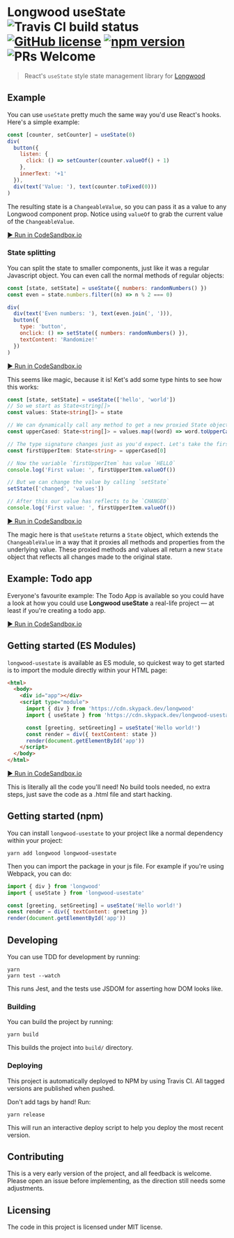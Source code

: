 # Longwood useState    ![Travis CI build status](https://travis-ci.org/jehna/longwood-usestate.svg?branch=master) [![GitHub license](https://img.shields.io/badge/license-MIT-blue.svg)](./LICENSE) [![npm version](https://img.shields.io/npm/v/longwood-usestate.svg?style=flat)](https://www.npmjs.com/package/longwood-usestate) ![PRs Welcome](https://img.shields.io/badge/PRs-welcome-brightgreen.svg)

> React's `useState` style state management library for [Longwood](https://github.com/jehna/longwood)

## Example

You can use `useState` pretty much the same way you'd use React's hooks. Here's a simple example:

```js
const [counter, setCounter] = useState(0)
div(
  button({
    listen: {
      click: () => setCounter(counter.valueOf() + 1)
    },
    innerText: '+1'
  }),
  div(text('Value: '), text(counter.toFixed(0)))
)
```

The resulting state is a `ChangeableValue`, so you can pass it as a value to any
Longwood component prop. Notice using `valueOf` to grab the current value of the
`ChangeableValue`.

[▶️ Run in CodeSandbox.io](https://codesandbox.io/s/vibrant-cookies-bz5lt?file=/src/index.ts)

### State splitting

You can split the state to smaller components, just like it was a regular
Javascript object. You can even call the normal methods of regular objects:

```js
const [state, setState] = useState({ numbers: randomNumbers() })
const even = state.numbers.filter((n) => n % 2 === 0)

div(
  div(text('Even numbers: '), text(even.join(', '))),
  button({
    type: 'button',
    onclick: () => setState({ numbers: randomNumbers() }),
    textContent: 'Randomize!'
  })
)
```

[▶️ Run in CodeSandbox.io](https://codesandbox.io/s/icy-dew-kw7cv?file=/src/index.ts)

This seems like magic, because it is! Ket's add some type hints to see how this
works:

```ts
const [state, setState] = useState(['hello', 'world'])
// So we start as State<string[]>
const values: State<string[]> = state

// We can dynamically call any method to get a new proxied State object:
const upperCased: State<string[]> = values.map((word) => word.toUpperCase())

// The type signature changes just as you'd expect. Let's take the first item:
const firstUpperItem: State<string> = upperCased[0]

// Now the variable `firstUpperItem` has value `HELLO`
console.log('First value: ', firstUpperItem.valueOf())

// But we can change the value by calling `setState`
setState(['changed', 'values'])

// After this our value has reflects to be `CHANGED`
console.log('First value: ', firstUpperItem.valueOf())
```

[▶️ Run in CodeSandbox.io](https://codesandbox.io/s/recursing-gareth-63p7q?file=/src/index.ts)

The magic here is that `useState` returns a `State` object, which extends the
`ChangeableValue` in a way that it proxies all methods and properties from the
underlying value. These proxied methods and values all return a new `State`
object that reflects all changes made to the original state.

## Example: Todo app

Everyone's favourite example: The Todo App is available so you could have a look
at how you could use **Longwood useState** a real-life project — at least if
you're creating a todo app.

[▶️ Run in CodeSandbox.io](https://codesandbox.io/s/practical-pond-1doz4?file=/src/TodoApp.ts)

## Getting started (ES Modules)

`longwood-usestate` is available as ES module, so quickest way to get started is
to import the module directly within your HTML page:

```html
<html>
  <body>
    <div id="app"></div>
    <script type="module">
      import { div } from 'https://cdn.skypack.dev/longwood'
      import { useState } from 'https://cdn.skypack.dev/longwood-usestate'

      const [greeting, setGreeting] = useState('Hello world!')
      const render = div({ textContent: state })
      render(document.getElementById('app'))
    </script>
  </body>
</html>
```

[▶️ Run in CodeSandbox.io](https://codesandbox.io/s/cranky-jang-rwuwb?file=/index.html)

This is literally all the code you'll need! No build tools needed, no extra
steps, just save the code as a .html file and start hacking.

## Getting started (npm)

You can install `longwood-usestate` to your project like a normal dependency
within your project:

```
yarn add longwood longwood-usestate
```

Then you can import the package in your js file. For example if you're using
Webpack, you can do:

```js
import { div } from 'longwood'
import { useState } from 'longwood-usestate'

const [greeting, setGreeting] = useState('Hello world!')
const render = div({ textContent: greeting })
render(document.getElementById('app'))
```

## Developing

You can use TDD for development by running:

```
yarn
yarn test --watch
```

This runs Jest, and the tests use JSDOM for asserting how DOM looks like.

### Building

You can build the project by running:

```shell
yarn build
```

This builds the project into `build/` directory.

### Deploying

This project is automatically deployed to NPM by using Travis CI. All tagged
versions are published when pushed.

Don't add tags by hand! Run:

```shell
yarn release
```

This will run an interactive deploy script to help you deploy the most recent
version.

## Contributing

This is a very early version of the project, and all feedback is welcome. Please
open an issue before implementing, as the direction still needs some
adjustments.

## Licensing

The code in this project is licensed under MIT license.

